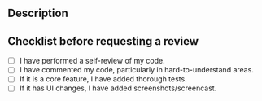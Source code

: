 ## Description

## Checklist before requesting a review

- [ ] I have performed a self-review of my code.
- [ ] I have commented my code, particularly in hard-to-understand areas.
- [ ] If it is a core feature, I have added thorough tests.
- [ ] If it has UI changes, I have added screenshots/screencast.
